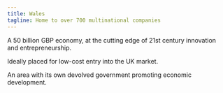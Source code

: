 ```yaml
---
title: Wales
tagline: Home to over 700 multinational companies
---
```

A 50 billion GBP economy, at the cutting edge of 21st century innovation and entrepreneurship.


Ideally placed for low-cost entry into the UK market.


An area with its own devolved government promoting economic development.
